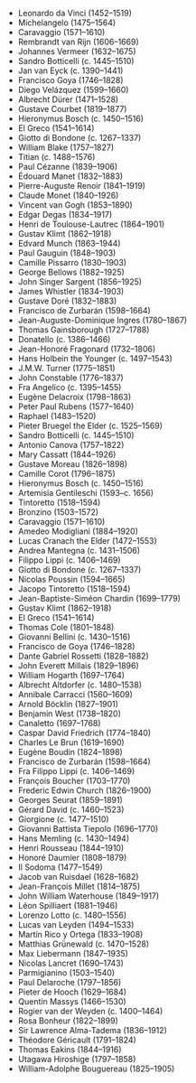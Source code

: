 - Leonardo da Vinci (1452–1519)
- Michelangelo (1475–1564)
- Caravaggio (1571–1610)
- Rembrandt van Rijn (1606–1669)
- Johannes Vermeer (1632–1675)
- Sandro Botticelli (c. 1445–1510)
- Jan van Eyck (c. 1390–1441)
- Francisco Goya (1746–1828)
- Diego Velázquez (1599–1660)
- Albrecht Dürer (1471–1528)
- Gustave Courbet (1819–1877)
- Hieronymus Bosch (c. 1450–1516)
- El Greco (1541–1614)
- Giotto di Bondone (c. 1267–1337)
- William Blake (1757–1827)
- Titian (c. 1488–1576)
- Paul Cézanne (1839–1906)
- Édouard Manet (1832–1883)
- Pierre-Auguste Renoir (1841–1919)
- Claude Monet (1840–1926)
- Vincent van Gogh (1853–1890)
- Edgar Degas (1834–1917)
- Henri de Toulouse-Lautrec (1864–1901)
- Gustav Klimt (1862–1918)
- Edvard Munch (1863–1944)
- Paul Gauguin (1848–1903)
- Camille Pissarro (1830–1903)
- George Bellows (1882–1925)
- John Singer Sargent (1856–1925)
- James Whistler (1834–1903)
- Gustave Doré (1832–1883)
- Francisco de Zurbarán (1598–1664)
- Jean-Auguste-Dominique Ingres (1780–1867)
- Thomas Gainsborough (1727–1788)
- Donatello (c. 1386–1466)
- Jean-Honoré Fragonard (1732–1806)
- Hans Holbein the Younger (c. 1497–1543)
- J.M.W. Turner (1775–1851)
- John Constable (1776–1837)
- Fra Angelico (c. 1395–1455)
- Eugène Delacroix (1798–1863)
- Peter Paul Rubens (1577–1640)
- Raphael (1483–1520)
- Pieter Bruegel the Elder (c. 1525–1569)
- Sandro Botticelli (c. 1445–1510)
- Antonio Canova (1757–1822)
- Mary Cassatt (1844–1926)
- Gustave Moreau (1826–1898)
- Camille Corot (1796–1875)
- Hieronymus Bosch (c. 1450–1516)
- Artemisia Gentileschi (1593–c. 1656)
- Tintoretto (1518–1594)
- Bronzino (1503–1572)
- Caravaggio (1571–1610)
- Amedeo Modigliani (1884–1920)
- Lucas Cranach the Elder (1472–1553)
- Andrea Mantegna (c. 1431–1506)
- Filippo Lippi (c. 1406–1469)
- Giotto di Bondone (c. 1267–1337)
- Nicolas Poussin (1594–1665)
- Jacopo Tintoretto (1518–1594)
- Jean-Baptiste-Siméon Chardin (1699–1779)
- Gustav Klimt (1862–1918)
- El Greco (1541–1614)
- Thomas Cole (1801–1848)
- Giovanni Bellini (c. 1430–1516)
- Francisco de Goya (1746–1828)
- Dante Gabriel Rossetti (1828–1882)
- John Everett Millais (1829–1896)
- William Hogarth (1697–1764)
- Albrecht Altdorfer (c. 1480–1538)
- Annibale Carracci (1560–1609)
- Arnold Böcklin (1827–1901)
- Benjamin West (1738–1820)
- Canaletto (1697–1768)
- Caspar David Friedrich (1774–1840)
- Charles Le Brun (1619–1690)
- Eugène Boudin (1824–1898)
- Francisco de Zurbarán (1598–1664)
- Fra Filippo Lippi (c. 1406–1469)
- François Boucher (1703–1770)
- Frederic Edwin Church (1826–1900)
- Georges Seurat (1859–1891)
- Gérard David (c. 1460–1523)
- Giorgione (c. 1477–1510)
- Giovanni Battista Tiepolo (1696–1770)
- Hans Memling (c. 1430–1494)
- Henri Rousseau (1844–1910)
- Honoré Daumier (1808–1879)
- Il Sodoma (1477–1549)
- Jacob van Ruisdael (1628–1682)
- Jean-François Millet (1814–1875)
- John William Waterhouse (1849–1917)
- Léon Spilliaert (1881–1946)
- Lorenzo Lotto (c. 1480–1556)
- Lucas van Leyden (1494–1533)
- Martín Rico y Ortega (1833–1908)
- Matthias Grünewald (c. 1470–1528)
- Max Liebermann (1847–1935)
- Nicolas Lancret (1690–1743)
- Parmigianino (1503–1540)
- Paul Delaroche (1797–1856)
- Pieter de Hooch (1629–1684)
- Quentin Massys (1466–1530)
- Rogier van der Weyden (c. 1400–1464)
- Rosa Bonheur (1822–1899)
- Sir Lawrence Alma-Tadema (1836–1912)
- Théodore Géricault (1791–1824)
- Thomas Eakins (1844–1916)
- Utagawa Hiroshige (1797–1858)
- William-Adolphe Bouguereau (1825–1905)
